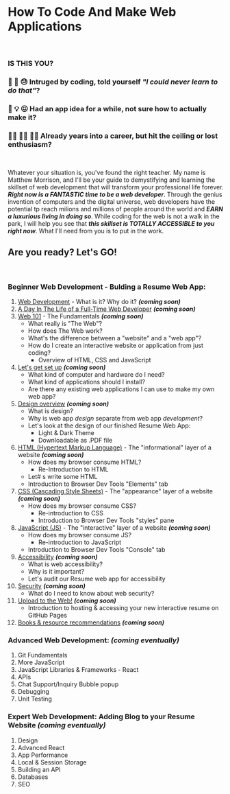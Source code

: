 # How To Code And Make Web Applications
&nbsp;

### IS THIS YOU?

### 🤔 🧐 😓 Intruged by coding, told yourself *"I could never learn to do that"*?

### 🧠 💡 😖 Had an app idea for a while, not sure how to actually make it?

### 👵🏽 🧓🏼 👴🏻 Already years into a career, but hit the ceiling or lost enthusiasm?
&nbsp;

Whatever your situation is, you've found the right teacher. My name is Matthew Morrison, and I'll be your guide to demystifying and learning the skillset of web development that will transform your professional life forever. ***Right now is a FANTASTIC time to be a web developer***. Through the genius invention of computers and the digital universe, web developers have the potential tp reach milions and millions of people around the world and ***EARN a luxurious living in doing so***. While coding for the web is not a walk in the park, I will help you see that ***this skillset is TOTALLY ACCESSIBLE to you right now***. What I'll need from you is to put in the work.

## Are you ready? Let's GO!
&nbsp;

### Beginner Web Development - Bulding a Resume Web App:

1. [Web Development](#) - What is it? Why do it? ***(coming soon)***
1. [A Day In The Life of a Full-Time Web Developer](#) ***(coming soon)***
1. [Web 101](#) - The Fundamentals ***(coming soon)***
    * What really is "The Web"?
    * How does The Web work?
    * What's the difference between a "website" and a "web app"?
    * How do I create an interactive website or application from just coding?
      * Overview of HTML, CSS and JavaScript
1. [Let's get set up](#) ***(coming soon)***
    * What kind of computer and hardware do I need?
    * What kind of applications should I install?
    * Are there any existing web applications I can use to make my own web app?
1. [Design overview](#) ***(coming soon)***
    * What is design?
    * Why is web app *design* separate from web app *development*?
    * Let's look at the design of our finished Resume Web App:
      * Light & Dark Theme
      * Downloadable as .PDF file
1. [HTML (Hypertext Markup Language)](#) - The "informational" layer of a website ***(coming soon)***
    * How does my browser consume HTML?
      * Re-Introduction to HTML
    * Let# s write some HTML
    * Introduction to Browser Dev Tools "Elements" tab
1. [CSS (Cascading Style Sheets)](#) - The "appearance" layer of a website ***(coming soon)***
    * How does my browser consume CSS?
      * Re-introduction to CSS
      * Introduction to Browser Dev Tools "styles" pane
1. [JavaScript (JS)](#) - The "interactive" layer of a website ***(coming soon)***
    * How does my browser consume JS?
      * Re-introduction to JavaScript
    * Introduction to Browser Dev Tools "Console" tab
1. [Accessibility](#) ***(coming soon)***
    * What is web accessibility?
    * Why is it important?
    * Let's audit our Resume web app for accessibility
1. [Security](#) ***(coming soon)***
    * What do I need to know about web security?
1. [Upload to the Web!](#) ***(coming soon)***
    * Introduction to hosting & accessing your new interactive resume on GitHub Pages
1. [Books & resource recommendations](#) ***(coming soon)***


### Advanced Web Development: ***(coming eventually)***
1. Git Fundamentals
1. More JavaScript
1. JavaScript Libraries & Frameworks - React
1. APIs
1. Chat Support/Inquiry Bubble popup
1. Debugging
1. Unit Testing 

### Expert Web Development: Adding Blog to your Resume Website ***(coming eventually)***
1. Design
1. Advanced React
1. App Performance
1. Local & Session Storage
1. Building an API
1. Databases
1. SEO

